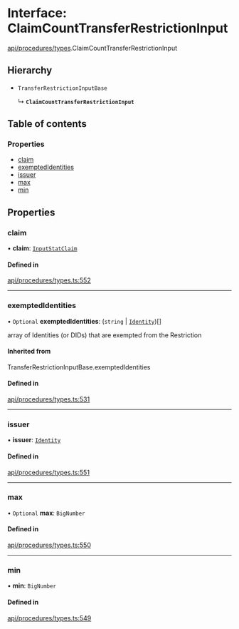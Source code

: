 # Interface: ClaimCountTransferRestrictionInput

[api/procedures/types](../wiki/api.procedures.types).ClaimCountTransferRestrictionInput

## Hierarchy

- `TransferRestrictionInputBase`

  ↳ **`ClaimCountTransferRestrictionInput`**

## Table of contents

### Properties

- [claim](../wiki/api.procedures.types.ClaimCountTransferRestrictionInput#claim)
- [exemptedIdentities](../wiki/api.procedures.types.ClaimCountTransferRestrictionInput#exemptedidentities)
- [issuer](../wiki/api.procedures.types.ClaimCountTransferRestrictionInput#issuer)
- [max](../wiki/api.procedures.types.ClaimCountTransferRestrictionInput#max)
- [min](../wiki/api.procedures.types.ClaimCountTransferRestrictionInput#min)

## Properties

### claim

• **claim**: [`InputStatClaim`](../wiki/api.entities.types#inputstatclaim)

#### Defined in

[api/procedures/types.ts:552](https://github.com/PolymeshAssociation/polymesh-sdk/blob/f8a937f04/src/api/procedures/types.ts#L552)

___

### exemptedIdentities

• `Optional` **exemptedIdentities**: (`string` \| [`Identity`](../wiki/api.entities.Identity.Identity))[]

array of Identities (or DIDs) that are exempted from the Restriction

#### Inherited from

TransferRestrictionInputBase.exemptedIdentities

#### Defined in

[api/procedures/types.ts:531](https://github.com/PolymeshAssociation/polymesh-sdk/blob/f8a937f04/src/api/procedures/types.ts#L531)

___

### issuer

• **issuer**: [`Identity`](../wiki/api.entities.Identity.Identity)

#### Defined in

[api/procedures/types.ts:551](https://github.com/PolymeshAssociation/polymesh-sdk/blob/f8a937f04/src/api/procedures/types.ts#L551)

___

### max

• `Optional` **max**: `BigNumber`

#### Defined in

[api/procedures/types.ts:550](https://github.com/PolymeshAssociation/polymesh-sdk/blob/f8a937f04/src/api/procedures/types.ts#L550)

___

### min

• **min**: `BigNumber`

#### Defined in

[api/procedures/types.ts:549](https://github.com/PolymeshAssociation/polymesh-sdk/blob/f8a937f04/src/api/procedures/types.ts#L549)
